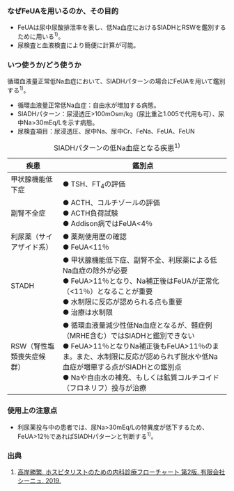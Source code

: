 ### なぜFeUAを用いるのか、その目的

* FeUAは尿中尿酸排泄率を表し、低Na血症におけるSIADHとRSWを鑑別するために用いる<sup>1)</sup>。  
* 尿検査と血液検査により簡便に計算が可能。  

### いつ使うか/どう使うか

循環血液量正常低Na血症において、SIADHパターンの場合にFeUAを用いて鑑別する<sup>1)</sup>。

* 循環血液量正常低Na血症：自由水が増加する病態。
* SIADHパターン：尿浸透圧>100mOsm/kg（尿比重≧1.005で代用も可）、尿中Na>30mEq/Lを示す病態。
* 尿検査項目：尿浸透圧、尿中Na、尿中Cr、FeNa、FeUA、FeUN

<table>
  <caption>
    SIADHパターンの低Na血症となる疾患<sup>1)</sup>
  </caption>
  <thead>
    <tr>
      <th>疾患</th>
      <th>鑑別点</th>
    </tr>
  </thead>
  <tbody>
    <tr>
      <td>甲状腺機能低下症</td>
      <td style="text-align:left;">●	TSH、FT<sub>4</sub>の評価</td>
    </tr>
    <tr>
      <td>副腎不全症</td>
      <td style="text-align:left;">
        ●	ACTH、コルチゾールの評価<br>
        ●	ACTH負荷試験<br>
        ●	Addison病ではFeUA<4％
      </td>
    </tr>
    <tr>
      <td>利尿薬（サイアザイド系）</td>
      <td style="text-align:left;">
        ●	薬剤使用歴の確認<br>
        ●	FeUA<11％
      </td>
    </tr>
    <tr>
      <td>STADH</td>
      <td style="text-align:left;">
        ●	甲状腺機能低下症、副腎不全、利尿薬による低Na血症の除外が必要<br>
        ●	FeUA>11％となり、Na補正後はFeUAが正常化（<11％）となることが重要<br>
        ●	水制限に反応が認められる点も重要<br>
        ●	治療は水制限
      </td>
    </tr>
    <tr>
      <td>RSW（腎性塩類喪失症候群）</td>
      <td style="text-align:left;">
        ●	循環血液量減少性低Na血症となるが、軽症例（MRHE含む）ではSIADHと鑑別できない<br>
        ●	FeUA>11％となりNa補正後もFeUA>11％のまま。また、水制限に反応が認められず脱水や低Na血症が増悪する点がSIADHとの鑑別点<br>
        ●	Naや自由水の補充、もしくは鉱質コルチコイド（フロネリフ）投与が治療<br>
      </td>
    </tr>
  </tbody>
</table>

### 使用上の注意点

* 利尿薬投与中の患者では、尿Na>30mEq/Lの特異度が低下するため、FeUA>12％であればSIADHパターンと判断する<sup>1)</sup>。  

### 出典

1. [高岸勝繁. ホスピタリストのための内科診療フローチャート 第2版. 有限会社シーニュ. 2019.]()  
